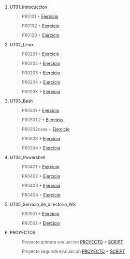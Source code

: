 1. UT01_Introduccion
    > PR0101 +
    [Ejercicio](./UT01_Introduccion/PR0101/PR0101_introvagrant.md)
    
    > PR0102 + 
    > [Ejercicio](./UT01_Introduccion/PR0102/PR0103_RedesVagrant.md)
    
    > PR0103 + 
    [Ejercicio](./UT01_Introduccion/PR0103/PR0103_RedesVagrant.md)
    > 
2. UT02_Linux
    > PR0201 +
    [Ejercicio](./UT02_Linux/PR0201/PR0201_Usuarios_permisos.md)
   
    > PR0202 +
    [Ejercicio](./UT02_Linux/PR0202/PR0202.md)

    > PR0203 +
    [Ejercicio](./UT02_Linux/PR0203/PR0203.md)

    > PR0204 +
    [Ejercicio](./UT02_Linux/PR0204/PR0204.md)

    > PR020X +
    [Ejercicio](./UT02_Linux/PR020X/PR020X.md)

3. UT03_Bash
    > PR0301 +
    [Ejercicio](./UT03_Bash/PR0301/PR0301.md)
    
    > PR0301.2 +
    [Ejercicio](./UT03_Bash/PR0301.2//PR0301.2.md)
    
    > PR0302case +
    [Ejercicio](./UT03_Bash/PR0302case/PR0302case.md)

    > PR0303 +
    [Ejercicio](./UT03_Bash/PR0303/PR0303.md)
    
    > PR0304 +
    [Ejercicio](./UT03_Bash/PR0304/PR0304.md)

4. UT04_Powershell

    > PR0401 + 
    [Ejercicio](./UT04_Powershell/PR0401/PR401_introducción_powershell.md)

    > PR0402 + 
    [Ejercicio](./UT04_Powershell/PR0401/PR402.md)

    > PR0403 + 
    [Ejercicio](./UT04_Powershell/PR0404/pr0403.md)

    > PR0404 + 
    [Ejercicio](./UT04_Powershell/PR0404/pr0404.md)

5. UT05_Servicio_de_directorio_WS
    > PR0501 +
    [Ejercicio](./UT05/PR501/PR0501.md)

    > PR0502 +
    [Ejercicio](./UT05/PR502/PR0502.md)

6. PROYECTOS 
   > Proyecto primera evaluacion 
   [PROYECTO](./ProyectoEv1/proyecto.md) + [SCRIPT](./ProyectoEv1/proyecto.sh)
   
   > Proyecto segunda evaluacion 
   [PROYECTO](./ProyectoEv2/documentacion.md) + [SCRIPT](./ProyectoEv2/scriptusuarios.ps1)
   
    
